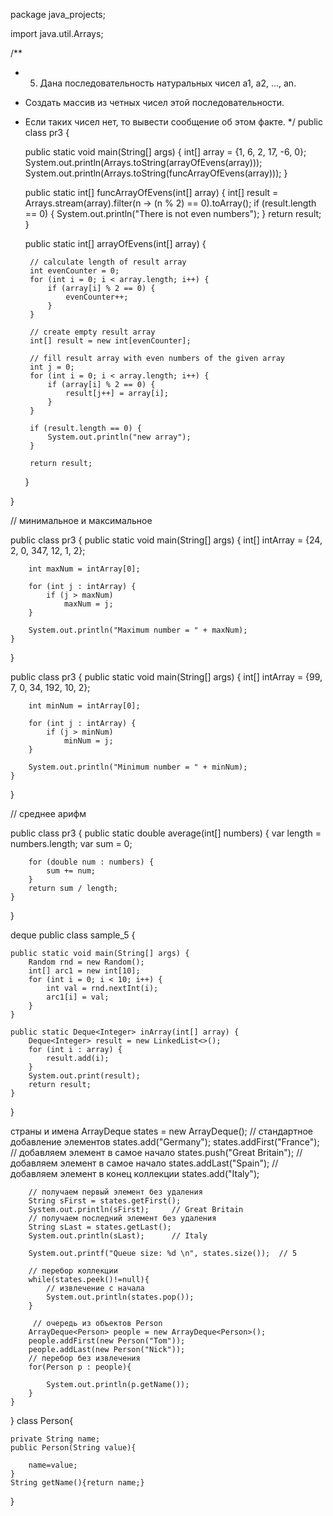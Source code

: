 package java_projects;

import java.util.Arrays;

/**
 * 5. Дана последовательность натуральных чисел a1, a2, ..., an.
 * Создать массив из четных чисел этой последовательности.
 * Если таких чисел нет, то вывести сообщение об этом факте.
 */
public class pr3 {

    public static void main(String[] args) {
        int[] array = {1, 6, 2, 17, -6, 0};
        System.out.println(Arrays.toString(arrayOfEvens(array)));
        System.out.println(Arrays.toString(funcArrayOfEvens(array)));
    }

    public static int[] funcArrayOfEvens(int[] array) {
        int[] result = Arrays.stream(array).filter(n -> (n % 2) == 0).toArray();
        if (result.length == 0) {
            System.out.println("There is not even numbers");
        }
        return result;
    }

    public static int[] arrayOfEvens(int[] array) {

        // calculate length of result array
        int evenCounter = 0;
        for (int i = 0; i < array.length; i++) {
            if (array[i] % 2 == 0) {
                evenCounter++;
            }
        }

        // create empty result array
        int[] result = new int[evenCounter];

        // fill result array with even numbers of the given array
        int j = 0;
        for (int i = 0; i < array.length; i++) {
            if (array[i] % 2 == 0) {
                result[j++] = array[i];
            }
        }

        if (result.length == 0) {
            System.out.println("new array");
        }

        return result;
    }

} 

// минимальное и максимальное

public class pr3 {
    public static void main(String[] args) {
        int[] intArray = {24, 2, 0, 347, 12, 1, 2};

        int maxNum = intArray[0];

        for (int j : intArray) {
            if (j > maxNum)
                maxNum = j;
        }

        System.out.println("Maximum number = " + maxNum);
    }
}

public class pr3 {
    public static void main(String[] args) {
        int[] intArray = {99, 7, 0, 34, 192, 10, 2};

        int minNum = intArray[0];

        for (int j : intArray) {
            if (j > minNum)
                minNum = j;
        }

        System.out.println("Minimum number = " + minNum);
    }
}

// среднее арифм
 
public class pr3 {
    public static double average(int[] numbers) {
        var length = numbers.length;
        var sum = 0;

        for (double num : numbers) {
            sum += num;
        }
        return sum / length;
    }
}

deque
public class sample_5 {

    public static void main(String[] args) {
        Random rnd = new Random();
        int[] arc1 = new int[10];
        for (int i = 0; i < 10; i++) {
            int val = rnd.nextInt(i);
            arc1[i] = val;
        }
    }

    public static Deque<Integer> inArray(int[] array) {
        Deque<Integer> result = new LinkedList<>();
        for (int i : array) {
            result.add(i);
        }
        System.out.print(result);
        return result;
    }
}

страны и имена 
ArrayDeque<String> states = new ArrayDeque<String>();
        // стандартное добавление элементов
        states.add("Germany");
        states.addFirst("France"); // добавляем элемент в самое начало
        states.push("Great Britain"); // добавляем элемент в самое начало
        states.addLast("Spain"); // добавляем элемент в конец коллекции
        states.add("Italy");
          
        // получаем первый элемент без удаления
        String sFirst = states.getFirst();
        System.out.println(sFirst);     // Great Britain
        // получаем последний элемент без удаления
        String sLast = states.getLast();
        System.out.println(sLast);      // Italy
         
        System.out.printf("Queue size: %d \n", states.size());  // 5
         
        // перебор коллекции        
        while(states.peek()!=null){
            // извлечение c начала
            System.out.println(states.pop());
        }
          
         // очередь из объектов Person
        ArrayDeque<Person> people = new ArrayDeque<Person>();
        people.addFirst(new Person("Tom"));
        people.addLast(new Person("Nick"));
        // перебор без извлечения
        for(Person p : people){
          
            System.out.println(p.getName());
        }
    }
}
class Person{
      
    private String name;
    public Person(String value){
          
        name=value;
    }
    String getName(){return name;}
}

